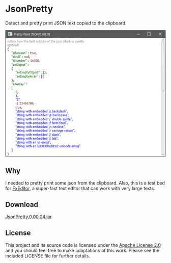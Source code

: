 # JsonPretty

Detect and pretty print JSON text copied to the clipboard.

![screenshot](https://github.com/andy-goryachev/JsonPretty/blob/master/doc/screenshot.png)

## Why

I needed to pretty print some json from the clipboard.  Also, this is a test bed for 
[FxEditor](https://github.com/andy-goryachev/FxEditor),
a super-fast text editor that can work with very large texts. 

## Download

[JsonPretty.0.00.04.jar](https://github.com/andy-goryachev/JsonPretty/raw/master/releases/JsonPretty.0.00.04.jar)

## License

This project and its source code is licensed under the [Apache License 2.0](http://www.apache.org/licenses/LICENSE-2.0) and you should feel free to make adaptations of this work. Please see the included LICENSE file for further details.
